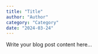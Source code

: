 ```yaml
---
title: "Title"
author: "Author"
category: "Category"
date: "2024-03-24"
---
```


Write your blog post content here...
